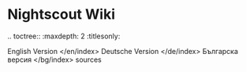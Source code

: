 Nightscout Wiki
===============

.. toctree::
   :maxdepth: 2
   :titlesonly:



   English Version </en/index>
   Deutsche Version </de/index>
   Българска версия </bg/index>
   sources
